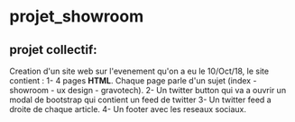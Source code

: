 # projet_showroom

## projet collectif:
Creation d'un site web sur l'evenement qu'on a eu le 10/Oct/18, le site contient :
1- 4 pages **HTML**. Chaque page parle d'un sujet (index - showroom - ux design - gravotech).
2- Un twitter button qui va a ouvrir un modal de bootstrap qui contient un feed de twitter
3- Un twitter feed a droite de chaque article.
4- Un footer avec les reseaux sociaux.
